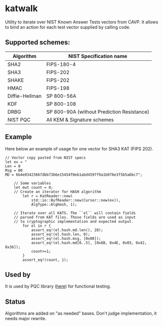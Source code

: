 # katwalk

Utility to iterate over NIST Known Answer Tests vectors from CAVP. It
allows to bind an action for each test vector supplied by calling code. 

## Supported schemes:
| Algorithm | NIST Specification name     |
|-----------|----------------------------|
| SHA2      | FIPS-180-4 |
| SHA3      | FIPS-202 |
| SHAKE     | FIPS-202 |
| HMAC      | FIPS-198 |
| Diffie-Hellman | SP 800-56A |
| KDF | SP 800-108 |
| DRBG      | SP 800-90A (without Prediction Resistance) |
| NIST PQC  | All KEM & Signature schemes  |

## Example
Here below an example of usage for one vector for SHA3 KAT (FIPS 202).
```
// Vector copy pasted from NIST specs
let ex = "
Len = 0
Msg = 00
MD = 6b4e03423667dbb73b6e15454f0eb1abd4597f9a1b078e3f5b5a6bc7";

    // Some variables
    let mut count = 0;
    // Create an iterator for HASH algorithm
		let r = KatReader::new(
			std::io::BufReader::new(Cursor::new(ex)),
			AlgType::AlgHash, 1);
		
    // Iterate over all KATS. The ``el`` will contain fields
    // parsed from KAT files. Those fields are used as input
    // to cryptographic implementation and expected output.
		for el in r {
			assert_eq!(el.hash.md.len(), 28);
			assert_eq!(el.hash.len, 0);
			assert_eq!(el.hash.msg, [0x00]);
			assert_eq!(el.hash.md[0..5], [0x6B, 0x4E, 0x03, 0x42, 0x36]);
			count+=1;
		}
		assert_eq!(count, 1);
```

## Used by
It is used by PQC library ([here](https://github.com/kriskwiatkowski/pqc/blob/main/test/katrunner/src/main.rs)) for functional testing.

## Status
Algorithms are added on "as needed" bases. Don't judge implementation, it needs major rewrite.
